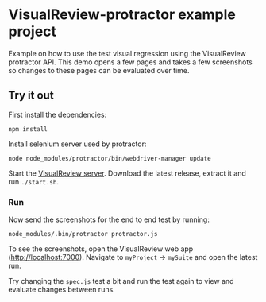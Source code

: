 # VisualReview-protractor example project

Example on how to use the test visual regression using the VisualReview protractor API.
This demo opens a few pages and takes a few screenshots so changes to these pages can be evaluated over time.

## Try it out

First install the dependencies:

```shell
npm install
```

Install selenium server used by protractor:

```shell
node node_modules/protractor/bin/webdriver-manager update
```

Start the [VisualReview server](https://github.com/xebia/VisualReview/releases).
Download the latest release, extract it and run `./start.sh`.

### Run

Now send the screenshots for the end to end test by running:

```shell
node_modules/.bin/protractor protractor.js
```

To see the screenshots, open the VisualReview web app ([http://localhost:7000](http://localhost:7000)).
Navigate to `myProject` -> `mySuite` and open the latest run.

Try changing the `spec.js` test a bit and run the test again to view and evaluate changes between runs.
